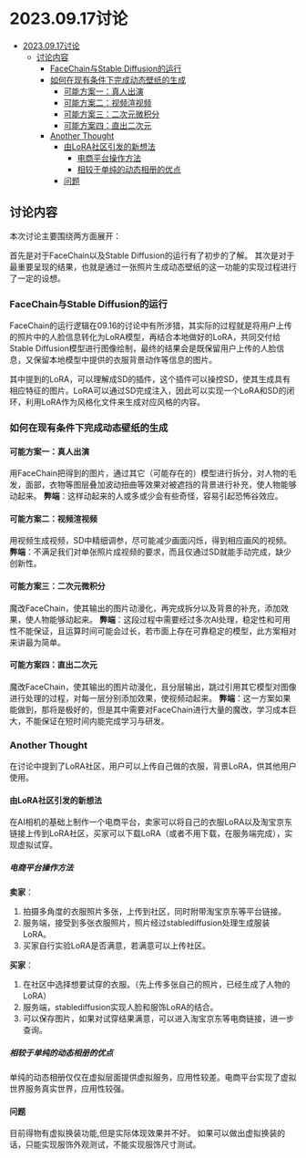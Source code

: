 # 2023.09.17讨论

<!-- @import "[TOC]" {cmd="toc" depthFrom=1 depthTo=6 orderedList=false} -->

<!-- code_chunk_output -->

- [2023.09.17讨论](#20230917讨论)
  - [讨论内容](#讨论内容)
    - [FaceChain与Stable Diffusion的运行](#facechain与stable-diffusion的运行)
    - [如何在现有条件下完成动态壁纸的生成](#如何在现有条件下完成动态壁纸的生成)
      - [可能方案一：真人出演](#可能方案一真人出演)
      - [可能方案二：视频渲视频](#可能方案二视频渲视频)
      - [可能方案三：二次元微积分](#可能方案三二次元微积分)
      - [可能方案四：直出二次元](#可能方案四直出二次元)
    - [Another Thought](#another-thought)
      - [由LoRA社区引发的新想法](#由lora社区引发的新想法)
        - [电商平台操作方法](#电商平台操作方法)
        - [相较于单纯的动态相册的优点](#相较于单纯的动态相册的优点)
      - [问题](#问题)

<!-- /code_chunk_output -->

## 讨论内容

本次讨论主要围绕两方面展开：

首先是对于FaceChain以及Stable Diffusion的运行有了初步的了解。
其次是对于最重要呈现的结果，也就是通过一张照片生成动态壁纸的这一功能的实现过程进行了一定的设想。

### FaceChain与Stable Diffusion的运行

FaceChain的运行逻辑在09.16的讨论中有所涉猎，其实际的过程就是将用户上传的照片中的人脸信息转化为LoRA模型，再结合本地做好的LoRA，共同交付给Stable Diffusion模型进行图像绘制，最终的结果会是既保留用户上传的人脸信息，又保留本地模型中提供的衣服背景动作等信息的图片。

其中提到的LoRA，可以理解成SD的插件，这个插件可以操控SD，使其生成具有相应特征的图片。LoRA可以通过SD完成注入，因此可以实现一个LoRA和SD的闭环，利用LoRA作为风格化文件来生成对应风格的内容。

### 如何在现有条件下完成动态壁纸的生成

#### 可能方案一：真人出演

用FaceChain把得到的图片，通过其它（可能存在的）模型进行拆分，对人物的毛发，面部，衣物等图层叠加波动扭曲等效果对被遮挡的背景进行补充，使人物能够动起来。
**弊端**：这样动起来的人或多或少会有些奇怪，容易引起恐怖谷效应。

#### 可能方案二：视频渲视频

用视频生成视频，SD中精细调参，尽可能减少画面闪烁，得到相应画风的视频。
**弊端**：不满足我们对单张照片成视频的要求，而且仅通过SD就能手动完成，缺少创新性。

#### 可能方案三：二次元微积分

魔改FaceChain，使其输出的图片动漫化，再完成拆分以及背景的补充，添加效果，使人物能够动起来。
**弊端**：这段过程中需要经过多次AI处理，稳定性和可用性不能保证，且运算时间可能会过长，若市面上存在可靠稳定的模型，此方案相对来讲最为简单。

#### 可能方案四：直出二次元

魔改FaceChain，使其输出的图片动漫化，且分层输出，跳过引用其它模型对图像进行处理的过程，对每一层分别添加效果，使视频动起来。
**弊端**：这一方案如果能做到，那将是极好的，但是其中需要对FaceChain进行大量的魔改，学习成本巨大，不能保证在短时间内能完成学习与研发。

### Another Thought

在讨论中提到了LoRA社区，用户可以上传自己做的衣服，背景LoRA，供其他用户使用。

#### 由LoRA社区引发的新想法

在AI相机的基础上制作一个电商平台，卖家可以将自己的衣服LoRA以及淘宝京东链接上传到LoRA社区，买家可以下载LoRA（或者不用下载，在服务端完成），实现虚拟试穿。

##### 电商平台操作方法

**卖家**：

1. 拍摄多角度的衣服照片多张，上传到社区，同时附带淘宝京东等平台链接。
2. 服务端，接受到多张衣服照片，照片经过stablediffusion处理生成服装LoRA。
3. 买家自行实验LoRA是否满意，若满意可以上传社区。

**买家**：

1. 在社区中选择想要试穿的衣服。（先上传多张自己的照片，已经生成了人物的LoRA）
2. 服务端，stablediffusion实现人脸和服饰LoRA的结合。
3. 可以保存图片，如果对试穿结果满意，可以进入淘宝京东等电商链接，进一步查询。

##### 相较于单纯的动态相册的优点

单纯的动态相册仅仅在虚拟层面提供虚拟服务，应用性较差。电商平台实现了虚拟世界服务真实世界，应用性较强。

#### 问题

目前得物有虚拟换装功能,但是实际体现效果并不好。
如果可以做出虚拟换装的话，只能实现服饰外观测试，不能实现服饰尺寸测试。
